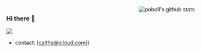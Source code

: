 <img align="right" src="https://github-readme-stats.vercel.app/api?username=poboll&show_icons=true&theme=vue" alt="poboll's github stats" />

### Hi there 👋

![](https://komarev.com/ghpvc/?username=poboll)

- contact: [caiths@icloud.com](

<!--
**poboll/poboll** is a ✨ _special_ ✨ repository because its `README.md` (this file) appears on your GitHub profile.

Here are some ideas to get you started:

- 🔭 I’m currently working on ...
- 🌱 I’m currently learning ...
- 👯 I’m looking to collaborate on ...
- 🤔 I’m looking for help with ...
- 💬 Ask me about ...
- 📫 How to reach me: ...
- 😄 Pronouns: ...
- ⚡ Fun fact: ...
-->
